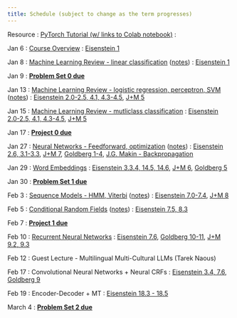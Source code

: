 ```yaml
---
title: Schedule (subject to change as the term progresses)
---
```


Resource 
: [PyTorch Tutorial (w/ links to Colab notebook)](https://cocoxu.github.io/CS4650_spring2025/slides/PyTorch_tutorial.pdf)
  : 
  
Jan 6
: [Course Overview](https://cocoxu.github.io/CS4650_spring2025/slides/lec1-intro.pdf)
  : [Eisenstein 1](https://github.com/jacobeisenstein/gt-nlp-class/blob/master/notes/eisenstein-nlp-notes.pdf)
  
Jan 8
: [Machine Learning Review - linear classification](https://cocoxu.github.io/CS4650_spring2025/slides/lec2-ml-a.pdf) ([notes](https://cocoxu.github.io/CS4650_spring2025/slides/lec2-ml-a-notes.pdf))
  : [Eisenstein 1](https://github.com/jacobeisenstein/gt-nlp-class/blob/master/notes/eisenstein-nlp-notes.pdf)

Jan 9
: **[Problem Set 0 due](https://github.com/cocoxu/CS4650_spring2025_projects/blob/master/CS4650_spring2025_PS0.pdf)**

Jan 13
: [Machine Learning Review - logistic regression, perceptron, SVM](https://cocoxu.github.io/CS4650_spring2025/slides/lec2-ml-b.pdf) ([notes](https://cocoxu.github.io/CS4650_spring2025/slides/lec2-ml-b-notes.pdf))
  : [Eisenstein 2.0-2.5, 4.1, 4.3-4.5](https://github.com/jacobeisenstein/gt-nlp-class/blob/master/notes/eisenstein-nlp-notes.pdf), [J+M 5](https://web.stanford.edu/~jurafsky/slp3/5.pdf)

Jan 15
: [Machine Learning Review - mutliclass classification](https://cocoxu.github.io/CS4650_spring2025/slides/lec3-mcc.pdf)
  : [Eisenstein 2.0-2.5, 4.1, 4.3-4.5](https://github.com/jacobeisenstein/gt-nlp-class/blob/master/notes/eisenstein-nlp-notes.pdf), [J+M 5](https://web.stanford.edu/~jurafsky/slp3/5.pdf)

Jan 17
: **[Project 0 due](https://colab.research.google.com/drive/1gsvmp2zygSz4dWeZAzCY9FIMxLB94fLO?usp=sharing)**

Jan 27
: [Neural Networks - Feedforward, optimization](https://cocoxu.github.io/CS4650_spring2025/slides/lec4-nn.pdf) ([notes](https://cocoxu.github.io/CS4650_spring2025/slides/lec4-nn-notes.pdf))
  : [Eisenstein 2.6, 3.1-3.3](https://github.com/jacobeisenstein/gt-nlp-class/blob/master/notes/eisenstein-nlp-notes.pdf), [J+M 7](https://web.stanford.edu/~jurafsky/slp3/7.pdf), [Goldberg 1-4](https://arxiv.org/pdf/1510.00726.pdf), [J.G. Makin - Backpropagation](https://cocoxu.github.io/CS4650_spring2025/slides/backprop.pdf)

Jan 29
: [Word Embeddings](https://cocoxu.github.io/CS4650_spring2025/slides/lec5-word2vec.pdf)
  : [Eisenstein 3.3.4, 14.5, 14.6](https://github.com/jacobeisenstein/gt-nlp-class/blob/master/notes/eisenstein-nlp-notes.pdf), [J+M 6](https://web.stanford.edu/~jurafsky/slp3/6.pdf), [Goldberg 5](https://arxiv.org/pdf/1510.00726.pdf)

Jan 30
: **[Problem Set 1 due](https://github.com/cocoxu/CS4650_spring2025_projects/blob/master/CS4650_spring2025_PS1.pdf)**


Feb 3
: [Sequence Models - HMM, Viterbi](https://cocoxu.github.io/CS4650_spring2025/slides/lec6-seq1.pdf) ([notes](https://cocoxu.github.io/CS4650_spring2025/slides/lec6-seq1-notes.pdf))
  : [Eisenstein 7.0-7.4](https://github.com/jacobeisenstein/gt-nlp-class/blob/master/notes/eisenstein-nlp-notes.pdf), [J+M 8](https://web.stanford.edu/~jurafsky/slp3/8.pdf)

Feb 5
: [Conditional Random Fields](https://cocoxu.github.io/CS4650_spring2025/slides/lec7-seq2.pdf) ([notes](https://cocoxu.github.io/CS4650_spring2025/slides/lec7-seq2-notes.pdf))
  : [Eisenstein 7.5, 8.3](https://github.com/jacobeisenstein/gt-nlp-class/blob/master/notes/eisenstein-nlp-notes.pdf)

Feb 7
: **[Project 1 due](https://colab.research.google.com/drive/1DD9olruntK2bMIVoz5QJ_YGvKQhzSaAh?usp=sharing)**

Feb 10
: [Recurrent Neural Networks](https://cocoxu.github.io/CS4650_spring2025/slides/lec8-rnn.pdf) 
  : [Eisenstein 7.6](https://github.com/jacobeisenstein/gt-nlp-class/blob/master/notes/eisenstein-nlp-notes.pdf), [Goldberg 10-11](https://arxiv.org/pdf/1510.00726.pdf), [J+M 9.2, 9.3](https://web.stanford.edu/~jurafsky/slp3/9.pdf)

Feb 12
: Guest Lecture - Multilingual Multi-Cultural LLMs (Tarek Naous)

Feb 17
: Convolutional Neural Networks + Neural CRFs
  : [Eisenstein 3.4, 7.6](https://github.com/jacobeisenstein/gt-nlp-class/blob/master/notes/eisenstein-nlp-notes.pdf), [Goldberg 9](https://arxiv.org/pdf/1510.00726.pdf)

Feb 19
: Encoder-Decoder + MT
  : [Eisenstein 18.3 - 18.5](https://github.com/jacobeisenstein/gt-nlp-class/blob/master/notes/eisenstein-nlp-notes.pdf)

March 4
: **[Problem Set 2 due](https://github.com/cocoxu/CS4650_spring2025_projects/blob/master/CS4650_spring2025_PS2.pdf)**






